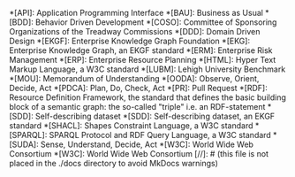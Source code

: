 *[API]: Application Programming Interface
*[BAU]: Business as Usual
*[BDD]: Behavior Driven Development
*[COSO]: Committee of Sponsoring Organizations of the Treadway Commissions
*[DDD]: Domain Driven Design
*[EKGF]: Enterprise Knowledge Graph Foundation
*[EKG]: Enterprise Knowledge Graph, an EKGF standard
*[ERM]: Enterprise Risk Management
*[ERP]: Enterprise Resource Planning
*[HTML]: Hyper Text Markup Language, a W3C standard
*[LUBM]: Lehigh University Benchmark
*[MOU]: Memorandum of Understanding
*[OODA]: Observe, Orient, Decide, Act
*[PDCA]: Plan, Do, Check, Act
*[PR]: Pull Request
*[RDF]: Resource Definition Framework, the standard that defines the basic building block of a semantic graph: the so-called "triple" i.e. an RDF-statement
*[SDD]: Self-describing dataset
*[SDD]: Self-describing dataset, an EKGF standard
*[SHACL]: Shapes Constraint Language, a W3C standard
*[SPARQL]: SPARQL Protocol and RDF Query Language, a W3C standard
*[SUDA]: Sense, Understand, Decide, Act
*[W3C]: World Wide Web Consortium
*[W3C]: World Wide Web Consortium
[//]: # (this file is not placed in the ./docs directory to avoid MkDocs warnings)
